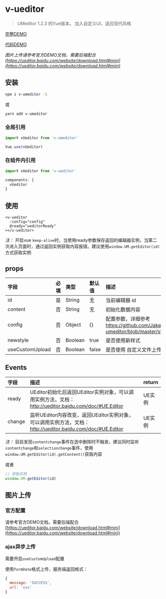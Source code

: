 # v-ueditor

> UMeditor 1.2.3 的Vue版本。
> 加入自定义UI，适应现代风格

[完整DEMO](https://jakelaoyu.github.io/v-umeditor/static/index.html?1234)

[代码DEMO](https://github.com/JakeLaoyu/v-umeditor/blob/master/src/views/index.vue)

*图片上传请参考官方DEMO文档，需要后端配合 [https://ueditor.baidu.com/website/download.html#mini](https://ueditor.baidu.com/website/download.html#mini)*

## 安装

```sh
npm i v-umeditor -S
```
或
```sh
yarn add v-umeditor
```

### 全局引用

```js
import vUeditor from 'v-umeditor'

Vue.use(vUeditor)
```

### 在组件内引用

```js
import vUeditor from 'v-ueditor'

components: {
  vUeditor
}
```

## 使用

```vue
<v-ueditor
  :config="config"
  @ready="ueditorReady"
></v-ueditor>
```

*注：* 开启vue `keep-alive`时，当使用ready参数保存返回的编辑器实例，当第二次进入页面时，通过返回实例获取内容报错。建议使用`window.UM.getEditor(id)`方式获取实例

## props

| 字段     | 必填 | 类型    | 默认值 | 描述                                                                                             |
|:-------- |:---- |:------- |:------ |:------------------------------------------------------------------------------------------------ |
| id       | 是   | String  | 无     | 当前编辑器 id                                                                                    |
| content  | 否   | String  | 无     | 初始化数据内容                                                                                   |
| config   | 否   | Object  | {}     | 配置参数，详细参考 https://github.com/JakeLaoyu/v-umeditor/blob/master/static/umeditor.config.js |
| newstyle | 否   | Boolean | true   | 是否使用新样式                                                                                   |
| useCustomUpload   | 否   | Boolean  | false    | 是否使用 自定义文件上传                                                                                       |


## Events

| 字段   | 描述                                                                                                       | return |
|:------ |:---------------------------------------------------------------------------------------------------------- |:------ |
| ready  | UEditor初始化后返回UEditor实例对象，可以调用实例方法，文档： http://ueditor.baidu.com/doc/#UE.Editor       | UE实例 |
| change | 监听UEditor内容改变，返回UEditor实例对象，可以调用实例方法，文档： http://ueditor.baidu.com/doc/#UE.Editor | UE实例 |

*注：* 目前发现`contentchange`事件在选中删除时不触发，建议同时监听`contentchange`和`selectionchange`事件，使用`window.UM.getEditor(id).getContent()`获取内容

或者

```js
// 获取实例
window.UM.getEditor(id)
```

## 图片上传

### 官方配置

请参考官方DEMO文档，需要后端配合 [https://ueditor.baidu.com/website/download.html#mini](https://ueditor.baidu.com/website/download.html#mini)

### ajax异步上传

需要开启`useCustomUpload`配置

使用`formDate`格式上传，服务端返回格式：

```js
{
  message: 'SUCCESS',
  url: 'xxx'
}
```
